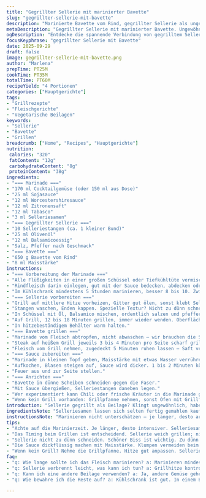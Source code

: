 ```yaml
---
title: "Gegrillter Sellerie mit marinierter Bavette"
slug: "gegrillter-sellerie-mit-bavette"
description: "Marinierte Bavette vom Rind, gegrillter Sellerie als ungewöhnliche Beilage. Die Mischung aus würziger, leicht scharfer Marinade mit Cocktailgemüse, Sojasauce und Tabasco bringt Geschmackstiefe. Sellerie wird mit Olivenöl und Balsamico auf dem Grill leicht knusprig, bleibt aber bissfest. Die Bavette bekommt durch Maisstärke in der Sauce Glanz und Bindung. Auf das Timing bei Grilltemperaturen kommt es an – Sellerie sanft, Fleisch heiß und schnell. Der Trick liegt im Umrühren der Marinade und im kontrollierten Grillen für Röstaromen ohne Austrocknen. Perfekt für Leute, die Salzbraten langweilig finden, aber weder Käse noch Eier vertragen."
metaDescription: "Gegrillter Sellerie mit marinierter Bavette. Ungewöhnliche Kombination mit tiefem Geschmack. Perfekt für Fleischliebhaber."
ogDescription: "Entdecke die spannende Verbindung von gegrilltem Sellerie und marinierter Bavette. Ein Genuss für Geschmacksexperimente."
focusKeyphrase: "gegrillter Sellerie mit Bavette"
date: 2025-09-29
draft: false
image: gegrillter-sellerie-mit-bavette.png
author: "Marlena"
prepTime: PT25M
cookTime: PT35M
totalTime: PT60M
recipeYield: "4 Portionen"
categories: ["Hauptgerichte"]
tags:
- "Grillrezepte"
- "Fleischgerichte"
- "Vegetarische Beilagen"
keywords:
- "Sellerie"
- "Bavette"
- "Grillen"
breadcrumb: ["Home", "Recipes", "Hauptgerichte"]
nutrition: 
 calories: "320"
 fatContent: "12g"
 carbohydrateContent: "8g"
 proteinContent: "38g"
ingredients:
- "=== Marinade ==="
- "170 ml Cocktailgemüse (oder 150 ml aus Dose)"
- "25 ml Sojasauce"
- "12 ml Worcestershiresauce"
- "12 ml Zitronensaft"
- "12 ml Tabasco"
- "3 ml Selleriesamen"
- "=== Gegrillter Sellerie ==="
- "10 Selleriestangen (ca. 1 kleiner Bund)"
- "25 ml Olivenöl"
- "12 ml Balsamicoessig"
- "Salz, Pfeffer nach Geschmack"
- "=== Bavette ==="
- "650 g Bavette vom Rind"
- "8 ml Maisstärke"
instructions:
- "=== Vorbereitung der Marinade ==="
- "Alle Flüßigkeiten in einer großen Schüssel oder Tiefkühltüte vermischen; Selleriesamen mahlen oder leicht zerdrücken für mehr Aroma. "
- "Rindfleisch darin einlegen, gut mit der Sauce bedecken, abdecken oder Sack verschließen."
- "Im Kühlschrank mindestens 5 Stunden marinieren, besser 8 bis 10. Zwischendurch wenden, damit sich der Geschmack verteilt. "
- "=== Sellerie vorbereiten ==="
- "Grill auf mittlere Hitze vorheizen, Gitter gut ölen, sonst klebt Sellerie sofort."
- "Stangen waschen, Enden kappen. Spezielle Textur? Nicht zu dünn schneiden, Sellerie soll bissfest bleiben."
- "In Schüssel mit Öl, Balsamico mischen, ordentlich salzen und pfeffern."
- "Auf Grill, 12 bis 18 Minuten grillen, immer wieder wenden. Oberfläche wird dunkler, riecht rauchig, Sellerie bleibt knackig, leicht süßlich."
- "In hitzebeständigem Behälter warm halten."
- "=== Bavette grillen ==="
- "Marinade vom Fleisch abtropfen, nicht abwaschen – wir brauchen die Sauce später."
- "Steak auf heißem Grill jeweils 3 bis 4 Minuten pro Seite scharf grillen. Ränder leicht angebrannt? Okay, mehr Geschmack."
- "Fleisch vom Grill nehmen, zugedeckt 5 Minuten ruhen lassen – Saft verteilt sich, nicht schneiden zu früh."
- "=== Sauce zubereiten ==="
- "Marinade in kleinen Topf geben, Maisstärke mit etwas Wasser verrühren und in die Sauce rühren."
- "Aufkochen, Blasen steigen auf, Sauce wird dicker. 1 bis 2 Minuten köcheln lassen, schmecken und abschmecken – zu sauer? Honig rein. "
- "Feuer aus und zur Seite stellen."
- "=== Anrichten ==="
- "Bavette in dünne Scheiben schneiden gegen die Faser."
- "Mit Sauce übergießen, Selleriestangen daneben legen."
- "Wer experimentiert kann Chili oder frische Kräuter in die Marinade geben – aufregend."
- "Wenn kein Grill vorhanden: Grillpfanne nehmen, sonst Ofen mit Grillfunktion, Sellerie in Pfanne anbraten bis karamellisiert, Fleisch in Pfanne scharf anbraten und dann im Ofen weitergaren."
introduction: "Sellerie gegrillt als Beilage? Klingt ungewöhnlich, habe ich erst durch Zufall ausprobiert. Bei vielen Versuchen mit einfachen Beilagen fehlte mir das gewisse Etwas. Die Kombination mit einer kräftigen, würzigen Bavette vom Rind hat mich sofort überzeugt. Die Säure und Schärfe der Marinade bringt Schwung, Sellerie bleibt dank kurzem, kontrolliertem Grillen knackig. Wichtig war auch die Bindung der Sauce durch Maisstärke, sonst würde die Marinade zu dünn wirken. Ohne Milchprodukte, Ei oder Nüsse. Perfekt für Allergiker. Für den Grillfan, der gern mal was Neues macht und nicht nur Steaks brutzelt. Der Trick ist das Timing und nie das Fleisch zu früh anschneiden."
ingredientsNote: "Selleriesamen lassen sich selten fertig gemahlen kaufen, deshalb zerquetsche ich sie immer kurz im Mörser. Cocktailgemüse aus der Dose geht, frisches wäre aber besser, wenn Zeit ist. Tabasco gibt der Marinade einen Kick, alternativ Sriracha oder Chilipulver nehmen. Das Fleisch nach Qualität auswählen, Bavette eignet sich gut wegen seiner Marmorierung. Die Maisstärke sorgt für eine schöne Textur der Sauce, kann man auch durch Kartoffelstärke ersetzen. Beim Öl verwende ich gutes Olivenöl, gibt Aroma, aber wer mag, nimmt neutrales Pflanzenöl. Balsamico bringt Süße und Säure, hier sollte aber nicht gespart werden, sonst fehlt es an Tiefe."
instructionsNote: "Marinieren nicht unterschätzen – je länger, desto aromatischer. Temperatur beim Grillen ist essenziell: zu heiß und Sellerie verbrennt, zu kalt und er wird matschig. Fett auf dem Grillrost verhindert Kleben, habe ich oft vernachlässigt. Fleisch dünn schneiden, sonst beißen leicht zu große Stücke trocken. Sauce nach Geschmack anpassen, auch mal mit einem kleinen Schluck Honig experimentieren wenn zu scharf. Ruhezeit für Fleisch nicht überspringen, sonst läuft Kraft raus und es wird zäh. Wenn kein Grill verfügbar, der Backofen mit Grillfunktion hält Temperaturen aber er fehlt das echte Raucharoma. Im Zweifelsfall auf Herdpfanne setzen, Sellerie darin braten und Fleisch scharf anbraten, dann gar ziehen lassen. Rühren in der Sauce nicht vergessen – klumpt sonst."
tips:
- "Achte auf die Marinierzeit. Je länger, desto intensiver. Selleriesamen selbst mahlen für mehr Aroma. Frisches Gemüse vorziehen. Es macht einen Unterschied."
- "Das Timing beim Grillen ist entscheidend. Sellerie weich grillen; nicht vergessen, das Gemüse öfter zu wenden. Kontrolle ist wichtig, um das Raucharoma zu genießen."
- "Sellerie nicht zu dünn schneiden. Schöner Biss ist wichtig. Zu dünn wird matschig. Und das wollen wir nicht."
- "Die Sauce dickflüssig machen mit Maisstärke. Klumpen vermeiden beim Umrühren. Vor dem Kochen gut verrühren. Dann aufkochen und köcheln lassen. Schmecken und anpassen."
- "Wenn kein Grill? Nehme die Grillpfanne. Hitze gut anpassen. Sellerie karamellisieren, Fleisch scharf anbraten. Im Ofen garen, nicht austrocknen."
faq:
- "q: Wie lange sollte ich das Fleisch marinieren? a: Marinieren mindestens 5 Stunden, optimal sind 8-10 Stunden. Dadurch entfaltet sich der Geschmack. Regelmäßig wenden."
- "q: Sellerie verbrennt leicht, was kann ich tun? a: Grillhitze kontrollieren. Zuerst mittlere Hitze. Dann etwas höher für Röstaromen. Vorsicht beim Wenden."
- "q: Kann ich eine andere Beilage verwenden? a: Ja, andere Gemüse gehen auch. Zucchini oder Paprika sind gut. Hauptsache knackig und gut gewürzt."
- "q: Wie bewahre ich die Reste auf? a: Kühlschrank ist gut. In einem Behälter mit Deckel. Am besten schnell verzehren, damit die Aromen erhalten bleiben."

---
```

